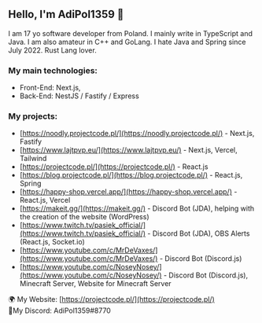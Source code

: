 ## Hello, I'm AdiPol1359 👋

I am 17 yo software developer from Poland. I mainly write in TypeScript and Java. I am also amateur in C++ and GoLang. I hate Java and Spring since July 2022.
Rust Lang lover.

### My main technologies:
- Front-End: Next.js,
- Back-End: NestJS / Fastify / Express

### My projects:
- [https://noodly.projectcode.pl/](https://noodly.projectcode.pl/) - Next.js, Fastify
- [https://www.lajtpvp.eu/](https://www.lajtpvp.eu/) - Next.js, Vercel, Tailwind
- [https://projectcode.pl/](https://projectcode.pl/) - React.js
- [https://blog.projectcode.pl/](https://blog.projectcode.pl/) - React.js, Spring
- [https://happy-shop.vercel.app/](https://happy-shop.vercel.app/) - React.js, Vercel
- [https://makeit.gg/](https://makeit.gg/) - Discord Bot (JDA), helping with the creation of the website (WordPress)
- [https://www.twitch.tv/pasiek_official/](https://www.twitch.tv/pasiek_official/) - Discord Bot (JDA), OBS Alerts (React.js, Socket.io)
- [https://www.youtube.com/c/MrDeVaxes/](https://www.youtube.com/c/MrDeVaxes/) - Discord Bot (Discord.js)
- [https://www.youtube.com/c/NoseyNosey/](https://www.youtube.com/c/NoseyNosey/) - Discord Bot (Discord.js), Minecraft Server, Website for Minecraft Server


🌍 My Website: [https://projectcode.pl/](https://projectcode.pl/)<br>
📱My Discord: AdiPol1359#8770
